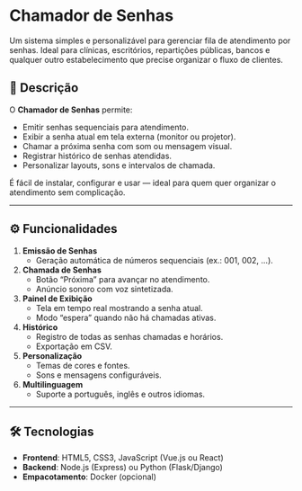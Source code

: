 # Chamador de Senhas

Um sistema simples e personalizável para gerenciar fila de atendimento por senhas. Ideal para clínicas, escritórios, repartições públicas, bancos e qualquer outro estabelecimento que precise organizar o fluxo de clientes.

## 📝 Descrição

O **Chamador de Senhas** permite:
- Emitir senhas sequenciais para atendimento.  
- Exibir a senha atual em tela externa (monitor ou projetor).  
- Chamar a próxima senha com som ou mensagem visual.  
- Registrar histórico de senhas atendidas.  
- Personalizar layouts, sons e intervalos de chamada.  

É fácil de instalar, configurar e usar — ideal para quem quer organizar o atendimento sem complicação.

---

## ⚙️ Funcionalidades

1. **Emissão de Senhas**  
   - Geração automática de números sequenciais (ex.: 001, 002, …).  
2. **Chamada de Senhas**  
   - Botão “Próxima” para avançar no atendimento.  
   - Anúncio sonoro com voz sintetizada.  
3. **Painel de Exibição**  
   - Tela em tempo real mostrando a senha atual.  
   - Modo “espera” quando não há chamadas ativas.  
4. **Histórico**  
   - Registro de todas as senhas chamadas e horários.  
   - Exportação em CSV.  
5. **Personalização**  
   - Temas de cores e fontes.  
   - Sons e mensagens configuráveis.  
6. **Multilinguagem**  
   - Suporte a português, inglês e outros idiomas.  

---

## 🛠️ Tecnologias

- **Frontend**: HTML5, CSS3, JavaScript (Vue.js ou React)  
- **Backend**: Node.js (Express) ou Python (Flask/Django)  
- **Empacotamento**: Docker (opcional)  


